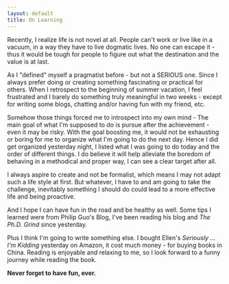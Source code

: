 ```yaml
---
layout: default
title: On Learning
---
```


Recently, I realize life is not novel at all. People can't work or live like in a vacuum, in a way they have to live dogmatic lives. No one can escape it - thus it would be tough for people to figure out what the destination and the value is at last.

As I "defined" myself a pragmatist before - but not a SERIOUS one. Since I always prefer doing or creating something fascinating or practical for others. When I retrospect to the beginning of summer vacation, I feel frustrated and I barely do something truly meaningful in two weeks - except for writing some blogs, chatting and/or having fun with my friend, etc. 

Somehow those things forced me to introspect into my own mind - The main goal of what I'm supposed to do is pursue after the achievement - even it may be risky. With the goal boosting me, it would not be exhausting or boring for me to organize what I'm going to do the next day. Hence I did get organized yesterday night, I listed what I was going to do today and the order of different things. I do believe it will help alleviate the boredom of behaving in a methodical and proper way, I can see a clear target after all.

I always aspire to create and not be formalist, which means I may not adapt such a life style at first. But whatever, I have to and am going to take the challenge, inevitably something I should do could lead to a more effective life and being proactive.

And I hope I can have fun in the road and be healthy as well. Some tips I learned were from Philip Guo's Blog, I've been reading his blog and *The Ph.D. Grind* since yesterday.

Plus I think I'm going to write something else. I bought Ellen's *Seriously ... I'm Kidding* yesterday on Amazon, it cost much money - for buying books in China. Reading is enjoyable and relaxing to me, so I look forward to a funny journey while reading the book.

**Never forget to have fun, ever.**
